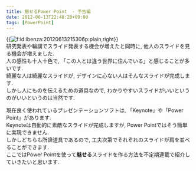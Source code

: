 ```yaml
---
title: 魅せるPower Point  - 予告編
date: 2012-06-13T22:48:20+09:00
tags: [PowerPoint]
---
```


{{<img src="/2012/06/13/224820/20120613215306.png" alt="f:id:ibenza:20120613215306p:plain,right">}}  
研究発表や輪講でスライド発表する機会が増えたと同時に, 他人のスライドを見る機会が増えました\.  
人の感性も十人十色で, 「この人とは違う世界に住んでいる」と感じることが多いです\.  
綺麗な人は綺麗なスライドが, デザインに心ない人はそんなスライドが完成します\.  
しかし人にものを伝えるための道具なので, わかりやすいスライドがいいというのがいいというのは当然です\.

現在良く使われているプレゼンテーションソフトは, 「Keynote」や「Power Point」があります\.  
Keynoteは自動的に素敵なスライドが完成しますが, Power Pointではそう簡単に実現できません\.  
しかしどちらも所詮道具であるので, 工夫次第でそれぞれのスライドが肩を並べることができます\.  
ここではPower Pointを使って**魅せる**スライドを作る方法を不定期連載で紹介していきたいと思います\.

